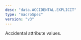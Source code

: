 ```yaml
---
desc: "data.ACCIDENTAL.EXPLICIT"
type: "macroSpec"
version: "v3"
---
```


Accidental attribute values.